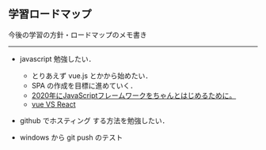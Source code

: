 ## 学習ロードマップ
今後の学習の方針・ロードマップのメモ書き
____
- javascript 勉強したい．
    - とりあえず vue.js とかから始めたい．
    - SPA の作成を目標に進めていく．
    - [2020年にJavaScriptフレームワークをちゃんとはじめるために。](https://note.com/rdlabo/n/neb8f70d1c874)
    - [vue VS React](https://qiita.com/102Design/items/ae018dc80a4d879d92a8)

- github でホスティング する方法を勉強したい．

- windows から git push のテスト